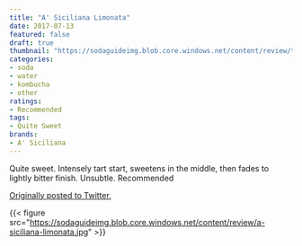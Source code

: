 ```yaml
---
title: "A' Siciliana Limonata"
date: 2017-07-13
featured: false
draft: true
thumbnail: "https://sodaguideimg.blob.core.windows.net/content/review/thumbs/a-siciliana-limonata.jpg"
categories:
- soda
- water
- kombucha
- other
ratings:
- Recommended
tags:
- Quite Sweet
brands:
- A' Siciliana
---
```


Quite sweet. Intensely tart start, sweetens in the middle, then fades to lightly bitter finish. Unsubtle. Recommended

[Originally posted to Twitter.](https://twitter.com/Cavorter/status/885577329526935552)

{{< figure src="https://sodaguideimg.blob.core.windows.net/content/review/a-siciliana-limonata.jpg" >}}

